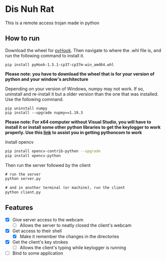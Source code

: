 # Dis Nuh Rat

This is a remote access trojan made in python

## How to run 

Download the wheel for [pyHook](https://www.lfd.uci.edu/~gohlke/pythonlibs/#pyhook). Then navigate to where the .whl file is, and run the following command to install it.

```
pip install pyHook-1.5.1-cp37-cp37m-win_amd64.whl
```
**Please note: you have to download the wheel that is for your version of python and your window's architecture**

Depending on your version of Windows, numpy may not work. If so, uninstall and re-install it but a older version than the one that was installed. Use the following command.

```
pip uninstall numpy
pip install --upgrade nupmy==1.19.3
```

**Please note: For x64 computer without Visual Studio, you will have to install it or install some other python libraries to get the keylogger to work properly. Use this [link](https://stackoverflow.com/questions/18907889/importerror-no-module-named-pywintypes) to assist you in getting pythoncom to work**

Install opencv 

```bash
pip install opencv-contrib-python --upgrade
pip install opencv-python  
```

Then run the server followed by the client
```cmd
# run the server
python server.py

# and in another terminal (or machine), run the client
python client.py 
```

## Features

- [x] Give server access to the webcam
    - [ ] Allows the server to neatly closed the client's webcam
- [x] Get access to their shell 
    - [x] Make it remember the changes in the directories
- [X] Get the client's key strokes
    - [ ] Allows the client's typing while keylogger is running
- [ ] Bind to some application